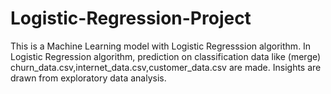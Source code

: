# Logistic-Regression-Project
This is a Machine Learning model with Logistic Regresssion algorithm.
In Logistic Regression algorithm, prediction on classification data like (merge) churn_data.csv,internet_data.csv,customer_data.csv are made.  Insights are drawn from exploratory data analysis.
